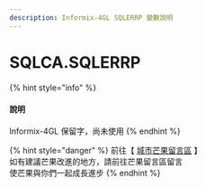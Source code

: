 ```yaml
---
description: Informix-4GL SQLERRP 變數說明
---
```


# SQLCA.SQLERRP

{% hint style="info" %}
#### 說明

Informix-4GL 保留字，尚未使用
{% endhint %}

{% hint style="danger" %}
前往【 [城市芒果留言區](https://give0714.pixnet.net/blog/post/45999814-informix-4gl-%E7%B3%BB%E7%B5%B1%E5%85%A7%E5%AE%9A%E7%B8%BD%E9%AB%94%E8%AE%8A%E6%95%B8%E3%80%8A-sqlca-%E3%80%8B\(-%E5%9B%9B-\)) 】\
如有建議芒果改進的地方，請前往芒果留言區留言\
使芒果與你們一起成長進步
{% endhint %}
